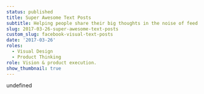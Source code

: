 ```yaml
---
status: published
title: Super Awesome Text Posts
subtitle: Helping people share their big thoughts in the noise of feed.
slug: 2017-03-26-super-awesome-text-posts
custom_slug: facebook-visual-text-posts
date: '2017-03-26'
roles:
  - Visual Design
  - Product Thinking
role: Vision & product execution.
show_thumbnail: true
---
```

undefined